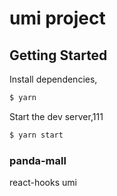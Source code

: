 # umi project

## Getting Started

Install dependencies,

```bash
$ yarn
```

Start the dev server,111

```bash
$ yarn start
```
### panda-mall


react-hooks umi 
